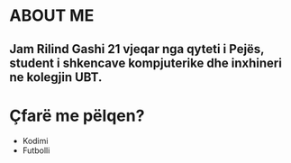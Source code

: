 # ABOUT ME
## Jam Rilind Gashi 21 vjeqar nga qyteti i Pejës, student i shkencave kompjuterike dhe inxhineri ne kolegjin UBT.

# Çfarë me pëlqen?
- Kodimi
- Futbolli